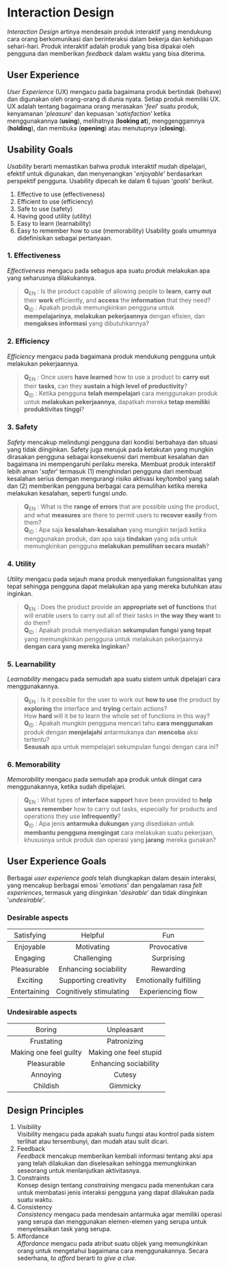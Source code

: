 # Interaction Design
*Interaction Design* artinya mendesain produk interaktif yang mendukung cara orang berkomunikasi dan berinteraksi dalam bekerja dan kehidupan sehari-hari. Produk interaktif adalah produk yang bisa dipakai oleh pengguna dan memberikan *feedback* dalam waktu yang bisa diterima.

## User Experience
*User Experience* (UX) mengacu pada bagaimana produk bertindak (behave) dan digunakan oleh orang-orang di dunia nyata. Setiap produk memiliki UX. UX adalah tentang bagaimana orang merasakan '*feel*' suatu produk, kenyamanan '*pleasure*' dan kepuasan '*satisfaction*' ketika menggunakannya (**using**), melihatnya (**looking at**), menggenggamnya (**holding**), dan membuka (**opening**) atau menutupnya (**closing**).

## Usability Goals
*Usability* berarti memastikan bahwa produk interaktif mudah dipelajari, efektif untuk digunakan, dan menyenangkan '*enjoyable*' berdasarkan perspektif pengguna. Usability dipecah ke dalam 6 tujuan '*goals*' berikut.
1. Effective to use (effectiveness)
2. Efficient to use (efficiency)
3. Safe to use (safety)
4. Having good utility (utility)
5. Easy to learn (learnability)
6. Easy to remember how to use (memorability)
Usability goals umumnya didefinisikan sebagai pertanyaan.

### 1. Effectiveness
*Effectiveness* mengacu pada sebagus apa suatu produk melakukan apa yang seharusnya dilakukannya.
> **Q**<sub>EN</sub> : Is the product capable of allowing people to **learn**, **carry out** their **work** efficiently, and **access** the **information** that they need?<br>**Q**<sub>ID</sub> : Apakah produk memungkinkan pengguna untuk **mempelajarinya**, **melakukan pekerjaannya** dengan efisien, dan **mengakses informasi** yang dibutuhkannya?

### 2. Efficiency
*Efficiency* mengacu pada bagaimana produk mendukung pengguna untuk melakukan pekerjaannya.
> **Q**<sub>EN</sub> : Once users **have learned** how to use a product to **carry out** their **tasks**, can they **sustain a high level of productivity**?<br>**Q**<sub>ID</sub> : Ketika pengguna **telah mempelajari** cara menggunakan produk untuk **melakukan pekerjaannya**, dapatkah mereka **tetap memiliki produktivitas tinggi**? 

### 3. Safety
*Safety* mencakup melindungi pengguna dari kondisi berbahaya dan situasi yang tidak diinginkan. Safety juga merujuk pada ketakutan yang mungkin dirasakan pengguna sebagai konsekuensi dari membuat kesalahan dan bagaimana ini mempengaruhi perilaku mereka. Membuat produk interaktif lebih aman '*safer*' termasuk (1) menghindari pengguna dari membuat kesalahan serius demgan mengurangi risiko aktivasi key/tombol yang salah dan (2) memberikan pengguna berbagai cara pemulihan ketika mereka melakukan kesalahan, seperti fungsi *undo*.
> **Q**<sub>EN</sub> : What is the **range of errors** that are possible using the product, and what **measures** are there to permit users to **recover easily** from them?<br>**Q**<sub>ID</sub> : Apa saja **kesalahan-kesalahan** yang mungkin terjadi ketika menggunakan produk, dan apa saja **tindakan** yang ada untuk memungkinkan pengguna **melakukan pemulihan secara mudah**? 

### 4. Utility
*Utility* mengacu pada sejauh mana produk menyediakan fungsionalitas yang tepat sehingga pengguna dapat melakukan apa yang mereka butuhkan atau inginkan.
> **Q**<sub>EN</sub> : Does the product provide an **appropriate set of functions** that will enable users to carry out all of their tasks in **the way they want** to do them?<br>**Q**<sub>ID</sub> : Apakah produk menyediakan **sekumpulan fungsi yang tepat** yang memungkinkan pengguna untuk melakukan pekerjaannya **dengan cara yang mereka inginkan**?

### 5. Learnability
*Learnability* mengacu pada semudah apa suatu sistem untuk dipelajari cara menggunakannya.
> **Q**<sub>EN</sub> : Is it possible for the user to work out **how to use** the product by **exploring** the interface and **trying** certain actions?<br>How **hard** will it be to learn the whole set of functions in this way?<br>**Q**<sub>ID</sub> : Apakah mungkin pengguna mencari tahu **cara menggunakan** produk dengan **menjelajahi** antarmukanya dan **mencoba** aksi tertentu?<br>**Sesusah** apa untuk mempelajari sekumpulan fungsi dengan cara ini?

### 6. Memorability
*Memorability* mengacu pada semudah apa produk untuk diingat cara menggunakannya, ketika sudah dipelajari.
> **Q**<sub>EN</sub> : What types of **interface support** have been provided to **help users remember** how to carry out tasks, especially for products and operations they use **infrequently**?<br>**Q**<sub>ID</sub> : Apa jenis **antarmuka dukungan** yang disediakan untuk **membantu pengguna mengingat** cara melakukan suatu pekerjaan, khususnya untuk produk dan operasi yang **jarang** mereka gunakan?

## User Experience Goals
Berbagai *user experience goals* telah diungkapkan dalam desain interaksi, yang mencakup berbagai emosi '*emotions*' dan pengalaman rasa *felt experiences*, termasuk yang diinginkan '*desirable*' dan tidak diinginkan '*undesirable*'.
### Desirable aspects
| <span style="font-weight:normal">Satisfying</span> | <span style="font-weight:normal">Helpful</span>                 | <span style="font-weight:normal">Fun</span>                    |
|:------------:|:-----------------------:|:----------------------:|
| Enjoyable    | Motivating              | Provocative            |
| Engaging     | Challenging             | Surprising             |
| Pleasurable  | Enhancing sociability   | Rewarding              |
| Exciting     | Supporting creativity   | Emotionally fulfilling |
| Entertaining | Cognitively stimulating | Experiencing flow      |
### Undesirable aspects
| <span style="font-weight:normal">Boring</span> | <span style="font-weight:normal">Unpleasant</span>                 |
|:------------:|:-----------------------:|
| Frustating    | Patronizing              |
| Making one feel guilty|Making one feel stupid|
| Pleasurable  | Enhancing sociability   |
| Annoying     | Cutesy   |
| Childish | Gimmicky |

## Design Principles
1. Visibility  
	Visibility mengacu pada apakah suatu fungsi atau kontrol pada sistem terlihat atau tersembunyi, dan mudah atau sulit dicari.
2. Feedback  
	*Feedback* mencakup memberikan kembali informasi tentang aksi apa yang telah dilakukan dan diselesaikan sehingga memungkinkan seseorang untuk menlanjutkan aktivitasnya.
3. Constraints  
	Konsep design tentang *constraining* mengacu pada menentukan cara untuk membatasi jenis interaksi pengguna yang dapat dilakukan pada suatu waktu.
4. Consistency  
	*Consistency* mengacu pada mendesain antarmuka agar memiliki operasi yang serupa dan menggunakan elemen-elemen yang serupa untuk menyelesaikan task yang serupa.
5. Affordance  
	*Affordance* mengacu pada atribut suatu objek yang memungkinkan orang untuk mengetahui bagaimana cara menggunakannya. Secara sederhana, *to afford* berarti *to give a clue*.
